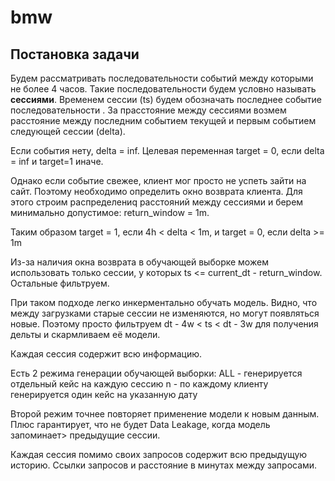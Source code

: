 # bmw

## Постановка задачи

Будем рассматривать последовательности событий между которыми не более 4 часов. 
Такие последовательности будем условно называть **сессиями**. 
Временем сессии (ts) будем обозначать последнее событие последовательности . 
За прасстояние между сессиями возмем расстояние между последним событием текущей и первым событием следующей сессии (delta).

Если события нету, delta = inf.
Целевая переменная target = 0, если delta = inf и target=1 иначе.

Однако если событие свежее, клиент мог просто не успеть зайти на сайт. Поэтому необходимо определить окно возврата клиента. Для этого строим распределениq расстояний между сессиями и берем минимально допустимое: return_window = 1m.

Таким образом target = 1, если 4h < delta < 1m, и target = 0, если delta >= 1m

Из-за наличия окна возврата в обучающей выборке можем использовать только сессии, у которых ts <= current_dt - return_window. Остальные фильтруем.

При таком подходе легко инкерментально обучать модель. Видно, что между загрузками старые сессии не изменяются, но могут появляться новые. Поэтому просто фильтруем dt - 4w < ts < dt - 3w для получения дельты и скармливаем её модели.

Каждая сессия содержит всю информацию. 

Есть 2 режима генерации обучающей выборки:
ALL - генерируется отдельный кейс на каждую сессию
n - по каждому клиенту генерируется один кейс на указанную дату

Второй режим точнее повторяет применение модели к новым данным. Плюс гарантирует, что не будет Data Leakage, когда модель запоминает> предыдущие сессии.

Каждая сессия помимо своих запросов содержит всю предыдущую историю.
Ссылки запросов и расстояние в минутах между запросами.
